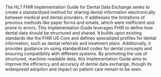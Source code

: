 The HL7 FHIR Implementation Guide for Dental Data Exchange seeks to create a standardized method for sharing dental information electronically between medical and dental providers. It addresses the limitations of previous methods like paper forms and emails, which were inefficient and prone to errors. This Implementation Guide leverages FHIR to define how dental data should be structured and shared. It builds upon existing standards like the FHIR US Core and defines specialized profiles for dental information, such as dental referrals and treatment plans. Additionally, it provides guidance on using standardized codes for dental concepts and ensuring compatibility with different systems. By promoting the use of structured, machine-readable data, this Implementation Guide aims to improve the efficiency and accuracy of dental data exchange, though its widespread adoption and impact on patient care remain to be seen. 
